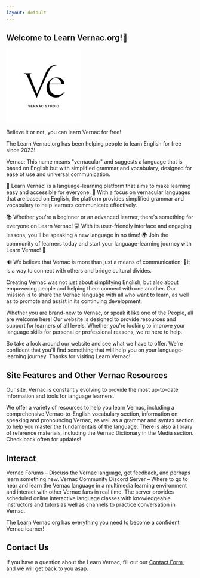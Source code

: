 ```yaml
---
layout: default
---
```


## Welcome to Learn Vernac.org!👋


<div class="slideshow-container">
    <div class="slideshow">
        <img src="/assets/img/vernac-icon-1.png">
        <img src="/assets/img/vernac-icon-1.png">
        <img src="/assets/img/vernac-icon-1.png">
    </div>
</div>

<style>
.slideshow-container {
	width: 200px;
	height: 200px;
	position: relative;
	overflow: hidden;
}

.slideshow {
	width: 300%;
	height: 100%;
	position: absolute;
	top: 0;
	left: 0;
	animation: slide 6s infinite;
}

.slideshow img {
	width: 33.33%;
	height: 100%;
	float: left;
}
</style>


Believe it or not, you can learn Vernac for free!

The Learn Vernac.org has been helping people to learn English for free since 2023!

Vernac: This name means "vernacular" and suggests a language that is based on English but with simplified grammar and vocabulary, designed for ease of use and universal communication.

👋 Learn Vernac! is a language-learning platform that aims to make learning easy and accessible for everyone. 💬 With a focus on vernacular languages that are based on English, the platform provides simplified grammar and vocabulary to help learners communicate effectively. 

📚 Whether you're a beginner or an advanced learner, there's something for everyone on Learn Vernac! 💻 With its user-friendly interface and engaging lessons, you'll be speaking a new language in no time! 🌍 Join the community of learners today and start your language-learning journey with Learn Vernac! 🚀

🔊 We believe that Vernac is more than just a means of communication; 🌟it is a way to connect with others and bridge cultural divides.

Creating Vernac was not just about simplifying English, but also about empowering people and helping them connect with one another. Our mission is to share the Vernac language with all who want to learn, as well as to promote and assist in its continuing development.

Whether you are brand-new to Vernac, or speak it like one of the People, all are welcome here! Our website is designed to provide resources and support for learners of all levels. Whether you're looking to improve your language skills for personal or professional reasons, we're here to help.

So take a look around our website and see what we have to offer. We're confident that you'll find something that will help you on your language-learning journey. Thanks for visiting Learn Vernac!


## Site Features and Other Vernac Resources

Our site, Vernac is constantly evolving to provide the most up-to-date information and tools for language learners.

We offer a variety of resources to help you learn Vernac, including a comprehensive Vernac-to-English vocabulary section, information on speaking and pronouncing Vernac, as well as a grammar and syntax section to help you master the fundamentals of the language. There is also a library of reference materials, including the Vernac Dictionary in the Media section. Check back often for updates!

## Interact
Vernac Forums – Discuss the Vernac language, get feedback, and perhaps learn something new. 
Vernac Community Discord Server – Where to go to hear and learn the Vernac language in a multimedia learning environment and interact with other Vernac fans in real time. The server provides scheduled online interactive language classes with knowledgeable instructors and tutors as well as channels to practice conversation in Vernac.

The Learn Vernac.org  has everything you need to become a confident Vernac learner!

## Contact Us

If you have a question about the Learn Vernac, fill out our [Contact Form](https://www.vernac.org/contact), and we will get back to you asap.

